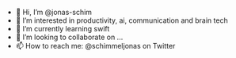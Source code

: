 - 👋 Hi, I’m @jonas-schim
- 👀 I’m interested in productivity, ai, communication and brain tech
- 🌱 I’m currently learning swift
- 💞️ I’m looking to collaborate on ...
- 📫 How to reach me: @schimmeljonas on Twitter

<!---
jonas-schim/jonas-schim is a ✨ special ✨ repository because its `README.md` (this file) appears on your GitHub profile.
You can click the Preview link to take a look at your changes.
--->
